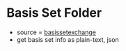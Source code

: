 # Basis Set Folder
- source = [basissetexchange]("https://www.basissetexchange.org/")
- get basis set info as plain-text, json